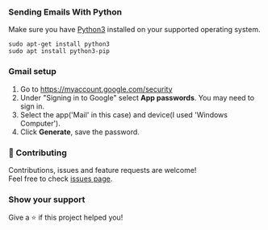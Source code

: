 ### Sending Emails With Python

Make sure you have [Python3](https://www.python.org/download/) installed on your supported operating system.

```shell
sudo apt-get install python3
sudo apt install python3-pip
```

### Gmail setup
1. Go to https://myaccount.google.com/security
2. Under "Signing in to Google" select **App passwords**. You may need to sign in.
3. Select the app('Mail' in this case) and device(I used 'Windows Computer').
4. Click **Generate**, save the password.


### :handshake: Contributing

Contributions, issues and feature requests are welcome!<br />Feel free to check [issues page](https://github.com/gavincapriola/Python-MIME-for-sending-emails/issues).

### Show your support

Give a :star: if this project helped you!
